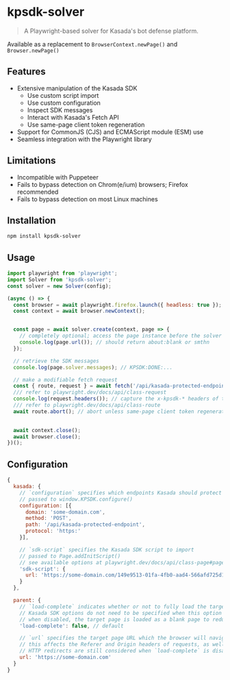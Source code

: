 # kpsdk-solver
> A Playwright-based solver for Kasada's bot defense platform.

Available as a replacement to `BrowserContext.newPage()` and `Browser.newPage()`

## Features
- Extensive manipulation of the Kasada SDK
  - Use custom script import
  - Use custom configuration
  - Inspect SDK messages
  - Interact with Kasada's Fetch API
  - Use same-page client token regeneration
- Support for CommonJS (CJS) and ECMAScript module (ESM) use
- Seamless integration with the Playwright library

## Limitations
- Incompatible with Puppeteer
- Fails to bypass detection on Chrom(e/ium) browsers; Firefox recommended
- Fails to bypass detection on most Linux machines

## Installation
```sh
npm install kpsdk-solver
```

## Usage
```js
import playwright from 'playwright';
import Solver from 'kpsdk-solver';
const solver = new Solver(config);

(async () => {
  const browser = await playwright.firefox.launch({ headless: true });
  const context = await browser.newContext();


  const page = await solver.create(context, page => {
    // completely optional; access the page instance before the solver uses it
    console.log(page.url()); // should return about:blank or smthn
  });

  // retrieve the SDK messages
  console.log(page.solver.messages); // KPSDK:DONE:...

  // make a modifiable fetch request
  const { route, request } = await fetch('/api/kasada-protected-endpoint');
  /// refer to playwright.dev/docs/api/class-request
  console.log(request.headers()); // capture the x-kpsdk-* headers of that request
  /// refer to playwright.dev/docs/api/class-route
  await route.abort(); // abort unless same-page client token regeneration should be used

  
  await context.close();
  await browser.close();
})();
```

## Configuration
```js
{
  kasada: {
    // `configuration` specifies which endpoints Kasada should protect
    // passed to window.KPSDK.configure()
    configuration: [{
      domain: 'some-domain.com',
      method: 'POST',
      path: '/api/kasada-protected-endpoint',
      protocol: 'https:'
    }],

    // `sdk-script` specifies the Kasada SDK script to import
    // passed to Page.addInitScript()
    // see available options at playwright.dev/docs/api/class-page#page-add-init-script-option-script
    'sdk-script': {
      url: 'https://some-domain.com/149e9513-01fa-4fb0-aad4-566afd725d1b/2d206a39-8ed7-437e-a3be-862e0f06eea3/p.js'
    }
  },

  parent: {
    // `load-complete` indicates whether or not to fully load the target page
    // Kasada SDK options do not need to be specified when this option is enabled
    // when disabled, the target page is loaded as a blank page to reduce loading latency
    'load-complete': false, // default

    // `url` specifies the target page URL which the browser will navigate to
    // this affects the Referer and Origin headers of requests, as well as other origin-dependant browser properties
    // HTTP redirects are still considered when `load-complete` is disabled
    url: 'https://some-domain.com'
  }
}
```
